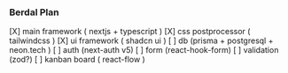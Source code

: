 ### Berdal Plan

[X] main framework ( nextjs + typescript )
[X] css postprocessor ( tailwindcss )
[X] ui framework ( shadcn ui )
[ ] db (prisma + postgresql + neon.tech )
[ ] auth (next-auth v5)
[ ] form (react-hook-form)
[ ] validation (zod?)
[ ] kanban board ( react-flow )
